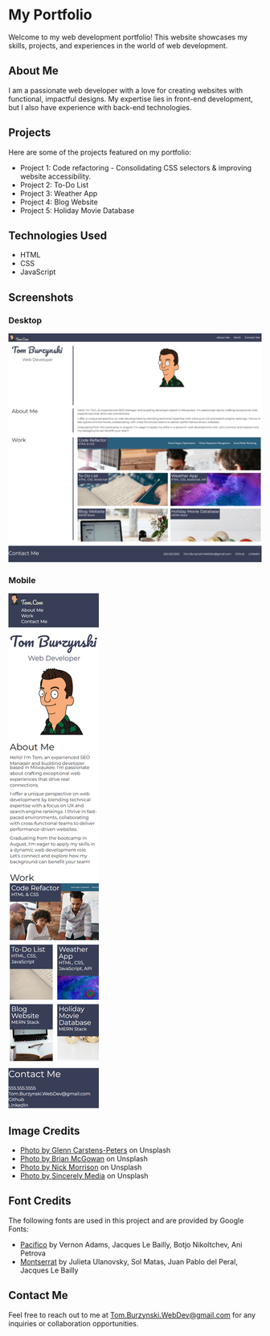 # My Portfolio

Welcome to my web development portfolio! This website showcases my skills, projects, and experiences in the world of web development.

## About Me

I am a passionate web developer with a love for creating websites with functional, impactful designs. My expertise lies in front-end development, but I also have experience with back-end technologies.

## Projects

Here are some of the projects featured on my portfolio:

- Project 1: Code refactoring - Consolidating CSS selectors & improving website accessibility.
- Project 2: To-Do List
- Project 3: Weather App
- Project 4: Blog Website
- Project 5: Holiday Movie Database

## Technologies Used

- HTML
- CSS
- JavaScript

## Screenshots

### Desktop

![Tom Burzynski dev portfolio screenshot - desktop](assets/images/screenshots/portfolio-desktop.png "Desktop")

### Mobile

![Tom Burzynski dev portfolio screenshot - mobile](assets/images/screenshots/portfolio-mobile.png "Mobile")

## Image Credits

- [Photo by Glenn Carstens-Peters](https://unsplash.com/photos/person-writing-bucket-list-on-book-RLw-UC03Gwc) on Unsplash
- [Photo by Brian McGowan](https://unsplash.com/photos/blue-pink-and-yellow-abstract-painting-7kU-BMYARQs) on Unsplash
- [Photo by Nick Morrison](https://unsplash.com/photos/macbook-pro-near-white-open-book-FHnnjk1Yj7Y) on Unsplash
- [Photo by Sincerely Media](https://unsplash.com/photos/assorted-color-baubles-on-white-surface-EuZuJrYJbmg) on Unsplash

## Font Credits

The following fonts are used in this project and are provided by Google Fonts:

- [Pacifico](https://fonts.google.com/specimen/Pacifico) by Vernon Adams, Jacques Le Bailly, Botjo Nikoltchev, Ani Petrova
- [Montserrat](https://fonts.google.com/specimen/Montserrat) by Julieta Ulanovsky, Sol Matas, Juan Pablo del Peral, Jacques Le Bailly

## Contact Me

Feel free to reach out to me at [Tom.Burzynski.WebDev@gmail.com](mailto:Tom.Burzynski.WebDev@gmail.com) for any inquiries or collaboration opportunities.
